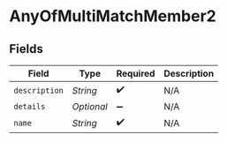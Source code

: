 # AnyOfMultiMatchMember2


## Fields

| Field              | Type               | Required           | Description        |
| ------------------ | ------------------ | ------------------ | ------------------ |
| `description`      | *String*           | :heavy_check_mark: | N/A                |
| `details`          | *Optional<String>* | :heavy_minus_sign: | N/A                |
| `name`             | *String*           | :heavy_check_mark: | N/A                |